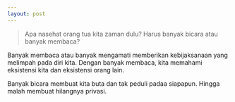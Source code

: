```yaml
---
layout: post
---
```


> Apa nasehat orang tua kita zaman dulu? Harus banyak bicara atau banyak membaca?

Banyak membaca atau banyak mengamati memberikan kebijaksanaan yang melimpah pada diri kita. Dengan banyak membaca, kita memahami eksistensi kita dan eksistensi orang lain.

Banyak bicara membuat kita buta dan tak peduli padaa siapapun. Hingga malah membuat hilangnya privasi.